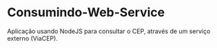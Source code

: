 # Consumindo-Web-Service
Aplicação usando NodeJS para consultar o CEP, através de um serviço externo (ViaCEP).
